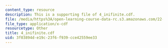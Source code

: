 ```yaml
---
content_type: resource
description: This is a supporting file of 4_inifinite.cdf.
file: /media/https%3A/open-learning-course-data-rc.s3.amazonaws.com/22-02-introduction-to-applied-nuclear-physics-spring-2012/3f03894de19c23f6f939cce42559ee33_4_inifinite.cdf
file_type: application/x-cdf
resourcetype: Other
title: 4_inifinite.cdf
uid: 3f03894d-e19c-23f6-f939-cce42559ee33
---
```

